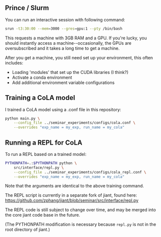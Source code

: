 ## Prince / Slurm

You can run an interactive session with following command:

```bash
srun -t3:30:00 --mem=3000 --gres=gpu:1 --pty /bin/bash
```

This requests a machine with 3GB RAM and a GPU. If you're lucky, you should instantly access a machine--occasionally, the GPUs are oversubscribed and it takes a long time to get a machine.

After you get a machine, you still need set up your environment, this often includes:

* Loading 'modules' that set up the CUDA libraries (I think?)
* Activate a conda environment
* Add additional environment variable configurations

## Training a CoLA model

I trained a CoLA model using a .conf file in this repository:

```bash
python main.py \
    --config_file ../seminar_experiments/configs/cola.conf \
    --overrides "exp_name = my_exp, run_name = my_cola"
```

## Running a REPL for CoLA

To run a REPL based on a trained model:
```bash
PYTHONPATH=.:$PYTHONPATH python \
    src/interface/repl.py \
    --config_file ../seminar_experiments/configs/cola_repl.conf \
    --overrides "exp_name = my_exp, run_name = my_cola"
```

Note that the arguments are identical to the above training command.

The REPL script is currently in a separate fork of jiant, found here: https://github.com/zphang/jiant/blob/seminar/src/interface/repl.py

The REPL code is still subject to change over time, and may be merged into the core jiant code base in the future.

(The PYTHONPATH modification is necessary because `repl.py` is not in the root directory of jiant.)
